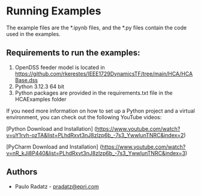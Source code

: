 # Running Examples

The example files are the *.ipynb files, and the *.py files contain the code used in the examples.

## Requirements to run the examples:
1. OpenDSS feeder model is located in <https://github.com/rkerestes/IEEE1729DynamicsTF/tree/main/HCA/HCABase.dss>
2. Python 3.12.3 64 bit
2. Python packages are provided in the requirements.txt file in the HCAExamples folder


If you need more information on how to set up a Python project and a virtual environment, you can check out the following
YouTube videos:

[Python Download and Installation] (https://www.youtube.com/watch?v=uY1rvh-ozTA&list=PLhdRxvt3nJ8zlzp6b_-7s3_YwwlunTNRC&index=2)

[PyCharm Download and Installation] (https://www.youtube.com/watch?v=nR_kJi8P440&list=PLhdRxvt3nJ8zlzp6b_-7s3_YwwlunTNRC&index=3)

## Authors

- Paulo Radatz - pradatz@epri.com

